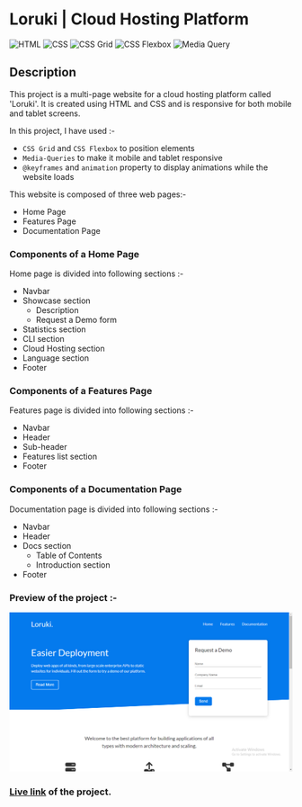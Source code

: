 # Loruki | Cloud Hosting Platform

![HTML](https://img.shields.io/badge/-HTML-red)
![CSS](https://img.shields.io/badge/-CSS-brightgreen)
![CSS Grid](https://img.shields.io/badge/-CSS%20Grid-orange)
![CSS Flexbox](https://img.shields.io/badge/-CSS%20Flexbox-blue)
![Media Query](https://img.shields.io/badge/-Media%20Query-blueviolet)

## Description

This project is a multi-page website for a cloud hosting platform called 'Loruki'. It is created using HTML and CSS and is responsive for both mobile and tablet screens.

In this project, I have used :-

- `CSS Grid` and `CSS Flexbox` to position elements
- `Media-Queries` to make it mobile and tablet responsive
- `@keyframes` and `animation` property to display animations while the website loads

This website is composed of three web pages:-

- Home Page
- Features Page
- Documentation Page

### Components of a Home Page

Home page is divided into following sections :-

- Navbar
- Showcase section
  - Description
  - Request a Demo form
- Statistics section
- CLI section
- Cloud Hosting section
- Language section
- Footer

### Components of a Features Page

Features page is divided into following sections :-

- Navbar
- Header
- Sub-header
- Features list section
- Footer

### Components of a Documentation Page

Documentation page is divided into following sections :-

- Navbar
- Header
- Docs section
  - Table of Contents
  - Introduction section
- Footer

### Preview of the project :-

![Preview](<./previews/Screenshot%20(111).png>)

### [**Live link**](https://loruki-cloud-hosting-platform.vercel.app/index.html) of the project.
